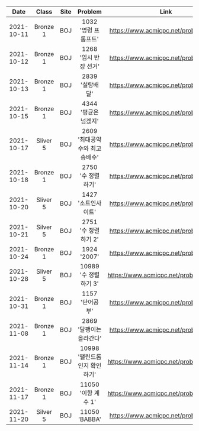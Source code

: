 | Date | Class | Site | Problem | Link | Tag |
|:--------:|:--------:|:--------:|:--------:|:--------:|:--------:|
| 2021-10-11 | Bronze 1 | BOJ | 1032 '명령 프롬프트' | https://www.acmicpc.net/problem/1032 |
| 2021-10-12 | Bronze 1 | BOJ | 1268 '임시 반장 선거' | https://www.acmicpc.net/problem/1268 |
| 2021-10-13 | Bronze 1 | BOJ | 2839 '설탕배달' | https://www.acmicpc.net/problem/2839 |
| 2021-10-15 | Bronze 1 | BOJ | 4344 '평균은 넘겠지' | https://www.acmicpc.net/problem/4344 |
| 2021-10-17 | Sliver 5 | BOJ | 2609 '최대공약수와 최고송배수' | https://www.acmicpc.net/problem/2609 |
| 2021-10-18 | Bronze 1 | BOJ | 2750 '수 정렬하기' | https://www.acmicpc.net/problem/2750 |
| 2021-10-20 | Sliver 5 | BOJ | 1427 '소트인사이트' | https://www.acmicpc.net/problem/1427 |
| 2021-10-21 | Silver 5 | BOJ | 2751 '수 정렬하기 2' | https://www.acmicpc.net/problem/2751 |
| 2021-10-24 | Bronze 1 | BOJ | 1924 '2007' | https://www.acmicpc.net/problem/1924 |
| 2021-10-28 | Sliver 5 | BOJ | 10989 '수 정렬하기 3' | https://www.acmicpc.net/problem/10989 |
| 2021-10-31 | Bronze 1 | BOJ | 1157 '단어공부' | https://www.acmicpc.net/problem/1157 |
| 2021-11-08 | Bronze 1 | BOJ | 2869 '달팽이는 올라간다' | https://www.acmicpc.net/problem/2869 |
| 2021-11-14 | Bronze 1 | BOJ | 10998 '팰린드롬인지 확인하기' | https://www.acmicpc.net/problem/10998 |
| 2021-11-17 | Bronze 1 | BOJ | 11050 '이항 계수 1' | https://www.acmicpc.net/problem/11050 | 구현
| 2021-11-20 | Silver 5 | BOJ | 11050 'BABBA' | https://www.acmicpc.net/problem/9625 | DP

